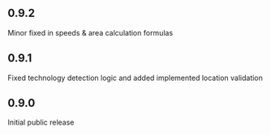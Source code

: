 ## 0.9.2

Minor fixed in speeds & area calculation formulas

## 0.9.1

Fixed technology detection logic and added implemented location validation

## 0.9.0

Initial public release